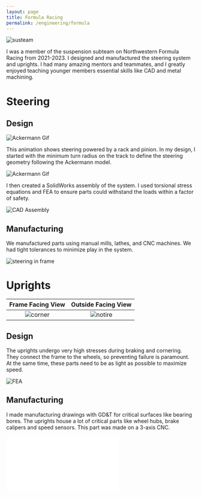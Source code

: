 ```yaml
---
layout: page
title: Formula Racing
permalink: /engineering/formula
---
```


![susteam](/assets/img/formula/NFR22team.jpg)  

I was a member of the suspension subteam on Northwestern Formula Racing from 2021-2023. I designed and manufactured the steering system and uprights. I had many amazing mentors and teammates, and I greatly enjoyed teaching younger members essential skills like CAD and metal machining.

# Steering

## Design

![Ackermann Gif](/assets/img/formula/ackermannsteer.gif)  

This animation shows steering powered by a rack and pinion. In my design, I started with the minimum turn radius on the track to define the steering geometry following the Ackermann model.

![Ackermann Gif](/assets/img/formula/ackermansketch.png)  


I then created a SolidWorks assembly of the system. I used torsional stress equations and FEA to ensure parts could withstand the loads within a factor of safety.  

![CAD Assembly](/assets/img/formula/steering_frame_assembly.jpg)  

## Manufacturing

We manufactured parts using manual mills, lathes, and CNC machines. We had tight tolerances to minimize play in the system.  

![steering in frame](/assets/img/formula/steering_in_frame.jpg)

# Uprights

Frame Facing View           |  Outside Facing View
:-------------------------:|:-------------------------:
![corner](/assets/img/upright.png)  |  ![notire](/assets/img/formula/notire.png)

## Design



The uprights undergo very high stresses during braking and cornering. They connect the frame to the wheels, so preventing failure is paramount. At the same time, these parts need to be as light as possible to maximize speed.

![FEA](/assets/img/formula/fea.png)

## Manufacturing

I made manufacturing drawings with GD&T for critical surfaces like bearing bores. The uprights house a lot of critical parts like wheel hubs, brake calipers and speed sensors. This part was made on a 3-axis CNC. 

![Upright Drawing](/assets/img/formula/uprightdrawing.pdf)






